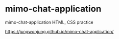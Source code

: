 # mimo-chat-application
mimo-chat-application HTML, CSS practice


https://jungwonjung.github.io/mimo-chat-application/
